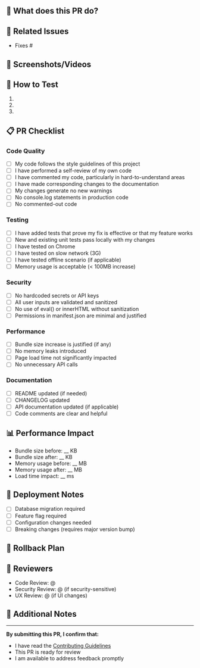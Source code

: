 ## 🎯 What does this PR do?
<!-- Provide a clear and concise description of what this PR accomplishes -->

## 🔗 Related Issues
<!-- Link to related issues: Fixes #123, Closes #456 -->
- Fixes #

## 📸 Screenshots/Videos
<!-- Add screenshots or videos showing the changes (if applicable) -->

## 🧪 How to Test
<!-- Step-by-step instructions for testing this change -->
1. 
2. 
3. 

## 📋 PR Checklist

### Code Quality
- [ ] My code follows the style guidelines of this project
- [ ] I have performed a self-review of my own code
- [ ] I have commented my code, particularly in hard-to-understand areas
- [ ] I have made corresponding changes to the documentation
- [ ] My changes generate no new warnings
- [ ] No console.log statements in production code
- [ ] No commented-out code

### Testing
- [ ] I have added tests that prove my fix is effective or that my feature works
- [ ] New and existing unit tests pass locally with my changes
- [ ] I have tested on Chrome
- [ ] I have tested on slow network (3G)
- [ ] I have tested offline scenario (if applicable)
- [ ] Memory usage is acceptable (< 100MB increase)

### Security
- [ ] No hardcoded secrets or API keys
- [ ] All user inputs are validated and sanitized
- [ ] No use of eval() or innerHTML without sanitization
- [ ] Permissions in manifest.json are minimal and justified

### Performance
- [ ] Bundle size increase is justified (if any)
- [ ] No memory leaks introduced
- [ ] Page load time not significantly impacted
- [ ] No unnecessary API calls

### Documentation
- [ ] README updated (if needed)
- [ ] CHANGELOG updated
- [ ] API documentation updated (if applicable)
- [ ] Code comments are clear and helpful

## 📊 Performance Impact
<!-- Fill in the metrics -->
- Bundle size before: __ KB
- Bundle size after: __ KB
- Memory usage before: __ MB
- Memory usage after: __ MB
- Load time impact: __ ms

## 🚀 Deployment Notes
<!-- Any special deployment considerations? -->
- [ ] Database migration required
- [ ] Feature flag required
- [ ] Configuration changes needed
- [ ] Breaking changes (requires major version bump)

## 🔄 Rollback Plan
<!-- How do we rollback if something goes wrong? -->

## 👀 Reviewers
<!-- Tag relevant reviewers -->
- Code Review: @
- Security Review: @ (if security-sensitive)
- UX Review: @ (if UI changes)

## 📝 Additional Notes
<!-- Any additional context or notes for reviewers -->

---

**By submitting this PR, I confirm that:**
- I have read the [Contributing Guidelines](../CONTRIBUTING.md)
- This PR is ready for review
- I am available to address feedback promptly
